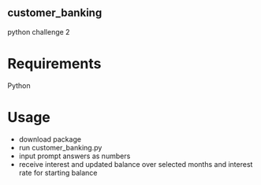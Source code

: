 ## customer_banking
 python challenge 2

# Requirements
Python

# Usage
- download package
- run customer_banking.py
- input prompt answers as numbers
- receive interest and updated balance over selected months and interest rate for starting balance